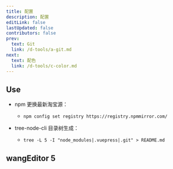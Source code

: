 ```yaml
---
title: 配置
description: 配置
editLink: false
lastUpdated: false
contributors: false
prev:
  text: Git
  link: /d-tools/a-git.md
next:
  text: 配色
  link: /d-tools/c-color.md
---
```


## Use

- npm 更换最新淘宝源：
  - `npm config set registry https://registry.npmmirror.com/`

- tree-node-cli 目录树生成：
  - `tree -L 5 -I "node_modules|.vuepress|.git" > README.md`

## wangEditor 5